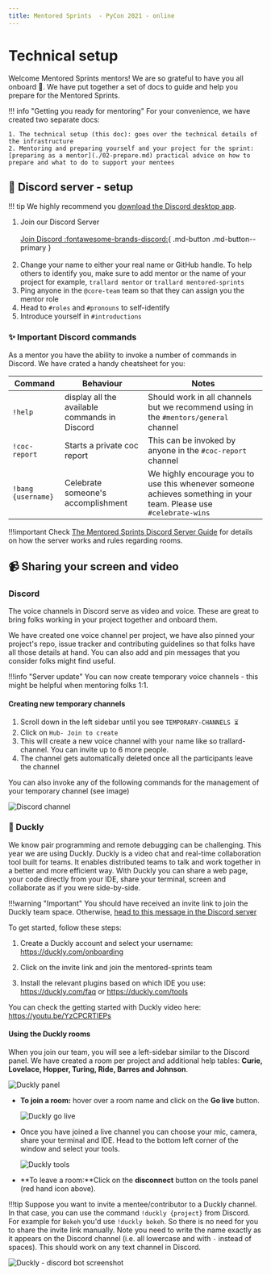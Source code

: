 ```yaml
---
title: Mentored Sprints  - PyCon 2021 - online
---
```


# Technical setup

Welcome Mentored Sprints mentors! We are so grateful to have you all onboard :pray:. We have put together a set of docs to guide and help you prepare for the Mentored Sprints.

!!! info "Getting you ready for mentoring"
For your convenience, we have created two separate docs:

    1. The technical setup (this doc): goes over the technical details of the infrastructure
    2. Mentoring and preparing yourself and your project for the sprint: [preparing as a mentor](./02-prepare.md) practical advice on how to prepare and what to do to support your mentees

## :mega: Discord server - setup

!!! tip
We highly recommend you [download the Discord desktop app](https://discord.com/download).

1. Join our Discord Server <br><br>
   [Join Discord :fontawesome-brands-discord:](https://discord.gg/H4fYmEe){ .md-button .md-button--primary }<br><br>
2. Change your name to either your real name or GitHub handle. To help others to identify you, make sure to add mentor or the name of your project for example, `trallard mentor` or `trallard mentored-sprints`
3. Ping anyone in the `@core-team` team so that they can assign you the mentor role
4. Head to `#roles` and `#pronouns` to self-identify
5. Introduce yourself in `#introductions`

### :sparkles: Important Discord commands

As a mentor you have the ability to invoke a number of commands in Discord. We have crated a handy cheatsheet for you:

| Command            | Behaviour                                     | Notes                                                                                                              |
| ------------------ | --------------------------------------------- | ------------------------------------------------------------------------------------------------------------------ |
| `!help`            | display all the available commands in Discord | Should work in all channels but we recommend using in the `#mentors/general` channel                               |
| `!coc-report`      | Starts a private coc report                   | This can be invoked by anyone in the `#coc-report` channel                                                         |
| `!bang {username}` | Celebrate someone's accomplishment            | We highly encourage you to use this whenever someone achieves something in your team. Please use `#celebrate-wins` |

!!!important
Check [The Mentored Sprints Discord Server Guide](../mentors/03-discord.md) for details on how the server works and rules regarding rooms.

## :video_camera: Sharing your screen and video

### Discord

The voice channels in Discord serve as video and voice. These are great to bring folks working in your project together and onboard them.

We have created one voice channel per project, we have also pinned your project's repo, issue tracker and contributing guidelines so that folks have all those details at hand. You can also add and pin messages that you consider folks might find useful.

!!!info "Server update"
You can now create temporary voice channels - this might be helpful when mentoring folks 1:1.

#### Creating new temporary channels

1. Scroll down in the left sidebar until you see `TEMPORARY-CHANNELS ⏳`
2. Click on `Hub- Join to create`
3. This will create a new voice channel with your name like so trallard-channel. You can invite up to 6 more people.
4. The channel gets automatically deleted once all the participants leave the channel

You can also invoke any of the following commands for the management of your temporary channel (see image)

![Discord channel](https://cdn.discordapp.com/attachments/840161206739664926/840214152827764796/MEE6_-_The_Discord_Bot.png)

### :duck: Duckly

We know pair programming and remote debugging can be challenging. This year we are using Duckly.
Duckly is a video chat and real-time collaboration tool built for teams. It enables distributed teams to talk and work together in a better and more efficient way. With Duckly you can share a web page, your code directly from your IDE, share your terminal, screen and collaborate as if you were side-by-side.

!!!warning "Important"
You should have received an invite link to join the Duckly team space. Otherwise, [head to this message in the Discord server](https://discord.com/channels/710131475244384358/710131475973931070/842771189814657084)

To get started, follow these steps:

1. Create a Duckly account and select your username: <https://duckly.com/onboarding>

2. Click on the invite link and join the mentored-sprints team

3. Install the relevant plugins based on which IDE you use: <https://duckly.com/faq> or <https://duckly.com/tools>

You can check the getting started with Duckly video here: <https://youtu.be/YzCPCRTIEPs>

#### Using the Duckly rooms

When you join our team, you will see a left-sidebar similar to the Discord panel. We have created a room per project and additional help tables: **Curie, Lovelace, Hopper, Turing, Ride, Barres and Johnson**.

![Duckly panel](https://cdn.discordapp.com/attachments/840161206739664926/840221434839564330/Dashboard_-_Video_chat_with_real-time_collaboration_-_Duckly.png)

- **To join a room:** hover over a room name and click on the **Go live** button.

  ![Duckly go live](../assets/images/duckly-live.png)

- Once you have joined a live channel you can choose your mic, camera, share your terminal and IDE. Head to the bottom left corner of the window and select your tools.

  ![Duckly tools](../assets/images/duckly-tools.png)

- **To leave a room:**Click on the **disconnect** button on the tools panel (red hand icon above).

!!!tip
Suppose you want to invite a mentee/contributor to a Duckly channel. In that case, you can use the command `!duckly {project}` from Discord.
For example for `Bokeh` you'd use `!duckly bokeh`. So there is no need for you to share the invite link manually.
Note you need to write the name exactly as it appears on the Discord channel (i.e. all lowercase and with `-` instead of spaces). This should work on any text channel in Discord.

![Duckly - discord bot screenshot](../images/../assets/images/duckly-bokeh.png)
